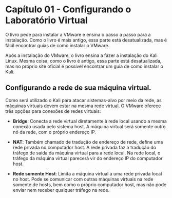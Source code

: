 # Capítulo 01 - Configurando o Laboratório Virtual

O livro pede para instalar a VMware e ensina o passo a passo para a instalação. Como o livro é mais antigo, essa parte está desatualizada, mas é fácil encontrar guias de como instalar o VMware.

Após a instalação do VMware, o livro ensina a fazer a instalação do Kali Linux. Mesma coisa, como o livro é antigo, essa parte está desatualizada, mas no próprio site oficial é possível encontrar um guia de como instalar o Kali.

## Configurando a rede de sua máquina virtual.

Como será utilizado o Kali para atacar sistemas-alvo por meio da rede, as máquinas virtuais devem estar na mesma rede virtual. O VMware oferece três opções para conexões de redes virtuais:

- **Bridge**: Conecta a rede virtual diretamente à rede local usando a mesma conexão usada pelo sistema host. A máquina virtual será somente outro nó da rede, com o próprio endereço IP.
  
- **NAT**: Também chamado de tradução de endereço de rede, define uma rede privada no computador host. A rede privada faz a tradução do tráfego de saída da máquina virtual para a rede local. Na rede local, o tráfego da máquina virtual parecerá vir do endereço IP do computador host.
  
- **Rede somente Host**: Limita a máquina virtual a uma rede privada local no host. Pode se comunicar com outras máquinas virtuais na rede somente de hosts, bem como o próprio computador host, mas não pode enviar nem receber qualquer tráfego na rede.
